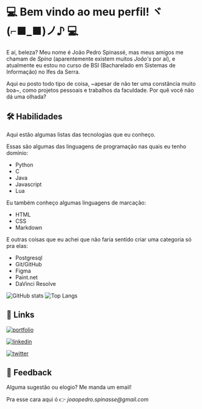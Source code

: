 
# 💻 Bem vindo ao meu perfil! ヾ(⌐■_■)ノ♪ 💻
E aí, beleza? Meu nome é João Pedro Spinassé, mas meus amigos me chamam de *Spina* (aparentemente existem muitos _João's_ por aí), e atualmente eu estou no curso de BSI (Bacharelado em Sistemas de Informação) no Ifes da Serra.

Aqui eu posto todo tipo de coisa, ~apesar de não ter uma constância muito boa~, como projetos pessoais e trabalhos da faculdade. Por quê você não dá uma olhada?

## 🛠 Habilidades

Aqui estão algumas listas das tecnologias que eu conheço.

Essas são algumas das linguagens de programação nas quais eu tenho domínio:
* Python
* C
* Java
* Javascript
* Lua

Eu também conheço algumas linguagens de marcação:
* HTML
* CSS
* Markdown

E outras coisas que eu achei que não faria sentido criar uma categoria só pra elas:
* Postgresql
* Git/GitHub
* Figma
* Paint.net
* DaVinci Resolve

![GitHub stats](https://github-readme-stats.vercel.app/api?username=JP-76&show_icons=true&theme=transparent)
![Top Langs](https://github-readme-stats.vercel.app/api/top-langs/?username=JP-76&layout=compact&theme=transparent)

## 🔗 Links
[![portfolio](https://img.shields.io/badge/my_portfolio-000?style=for-the-badge&logo=ko-fi&logoColor=white)](https://jp-76.github.io/portfolio/)

[![linkedin](https://img.shields.io/badge/linkedin-0A66C2?style=for-the-badge&logo=linkedin&logoColor=white)](https://www.linkedin.com/in/jo%C3%A3o-pedro-spinass%C3%A9-viana-a62543239/)

[![twitter](https://img.shields.io/badge/twitter-1DA1F2?style=for-the-badge&logo=twitter&logoColor=white)](https://twitter.com/joao_spinasse)


## 🔁 Feedback

Alguma sugestão ou elogio? Me manda um email!

Pra esse cara aqui ó 👉 _joaopedro.spinasse@gmail.com_

